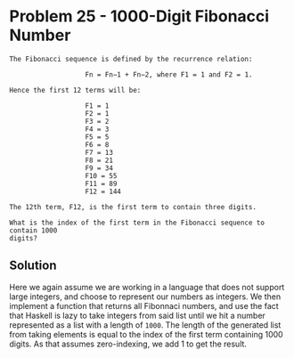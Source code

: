 # Problem 25 - 1000-Digit Fibonacci Number

```
The Fibonacci sequence is defined by the recurrence relation:

                   Fn = Fn−1 + Fn−2, where F1 = 1 and F2 = 1.

Hence the first 12 terms will be:

                   F1 = 1
                   F2 = 1
                   F3 = 2
                   F4 = 3
                   F5 = 5
                   F6 = 8
                   F7 = 13
                   F8 = 21
                   F9 = 34
                   F10 = 55
                   F11 = 89
                   F12 = 144

The 12th term, F12, is the first term to contain three digits.

What is the index of the first term in the Fibonacci sequence to contain 1000
digits?
```

## Solution

Here we again assume we are working in a language that does not support large
integers, and choose to represent our numbers as integers.  We then implement a
function that returns all Fibonnaci numbers, and use the fact that Haskell is
lazy to take integers from said list until we hit a number represented as a
list with a length of `1000`.  The length of the generated list from taking
elements is equal to the index of the first term containing 1000 digits.  As
that assumes zero-indexing, we add 1 to get the result.
